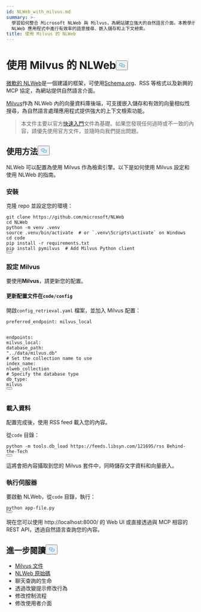 ```yaml
---
id: NLWeb_with_milvus.md
summary: >-
  學習如何整合 Microsoft NLWeb 與 Milvus，為網站建立強大的自然語言介面。本教學示範如何利用 Milvus 的向量資料庫功能，在
  NLWeb 應用程式中進行有效率的語意搜尋、嵌入儲存和上下文檢索。
title: 使用 Milvus 的 NLWeb
---
```

<h1 id="Using-NLWeb-with-Milvus" class="common-anchor-header">使用 Milvus 的 NLWeb<button data-href="#Using-NLWeb-with-Milvus" class="anchor-icon" translate="no">
      <svg translate="no"
        aria-hidden="true"
        focusable="false"
        height="20"
        version="1.1"
        viewBox="0 0 16 16"
        width="16"
      >
        <path
          fill="#0092E4"
          fill-rule="evenodd"
          d="M4 9h1v1H4c-1.5 0-3-1.69-3-3.5S2.55 3 4 3h4c1.45 0 3 1.69 3 3.5 0 1.41-.91 2.72-2 3.25V8.59c.58-.45 1-1.27 1-2.09C10 5.22 8.98 4 8 4H4c-.98 0-2 1.22-2 2.5S3 9 4 9zm9-3h-1v1h1c1 0 2 1.22 2 2.5S13.98 12 13 12H9c-.98 0-2-1.22-2-2.5 0-.83.42-1.64 1-2.09V6.25c-1.09.53-2 1.84-2 3.25C6 11.31 7.55 13 9 13h4c1.45 0 3-1.69 3-3.5S14.5 6 13 6z"
        ></path>
      </svg>
    </button></h1><p><a href="https://github.com/microsoft/NLWeb">微軟的 NLWeb</a>是一個建議的框架，可使用<a href="https://schema.org/">Schema.org</a>、RSS 等格式以及新興的 MCP 協定，為網站提供自然語言介面。</p>
<p><a href="https://milvus.io/">Milvus</a>作為 NLWeb 內的向量資料庫後端，可支援嵌入儲存和有效的向量相似性搜尋，為自然語言處理應用程式提供強大的上下文檢索功能。</p>
<blockquote>
<p>本文件主要以官方<a href="https://github.com/microsoft/NLWeb/blob/main/HelloWorld.md">快速入門</a>文件為基礎。如果您發現任何過時或不一致的內容，請優先使用官方文件，並隨時向我們提出問題。</p>
</blockquote>
<h2 id="Usage" class="common-anchor-header">使用方法<button data-href="#Usage" class="anchor-icon" translate="no">
      <svg translate="no"
        aria-hidden="true"
        focusable="false"
        height="20"
        version="1.1"
        viewBox="0 0 16 16"
        width="16"
      >
        <path
          fill="#0092E4"
          fill-rule="evenodd"
          d="M4 9h1v1H4c-1.5 0-3-1.69-3-3.5S2.55 3 4 3h4c1.45 0 3 1.69 3 3.5 0 1.41-.91 2.72-2 3.25V8.59c.58-.45 1-1.27 1-2.09C10 5.22 8.98 4 8 4H4c-.98 0-2 1.22-2 2.5S3 9 4 9zm9-3h-1v1h1c1 0 2 1.22 2 2.5S13.98 12 13 12H9c-.98 0-2-1.22-2-2.5 0-.83.42-1.64 1-2.09V6.25c-1.09.53-2 1.84-2 3.25C6 11.31 7.55 13 9 13h4c1.45 0 3-1.69 3-3.5S14.5 6 13 6z"
        ></path>
      </svg>
    </button></h2><p>NLWeb 可以配置為使用 Milvus 作為檢索引擎。以下是如何使用 Milvus 設定和使用 NLWeb 的指南。</p>
<h3 id="Installation" class="common-anchor-header">安裝</h3><p>克隆 repo 並設定您的環境：</p>
<pre><code translate="no" class="language-bash">git <span class="hljs-built_in">clone</span> https://github.com/microsoft/NLWeb
<span class="hljs-built_in">cd</span> NLWeb
python -m venv .venv
<span class="hljs-built_in">source</span> .venv/bin/activate  <span class="hljs-comment"># or `.venv\Scripts\activate` on Windows</span>
<span class="hljs-built_in">cd</span> code
pip install -r requirements.txt
pip install pymilvus  <span class="hljs-comment"># Add Milvus Python client</span>
<button class="copy-code-btn"></button></code></pre>
<h3 id="Configuring-Milvus" class="common-anchor-header">設定 Milvus</h3><p>要使用<strong>Milvus</strong>，請更新您的配置。</p>
<h4 id="Update-config-files-in-codeconfig" class="common-anchor-header">更新配置文件在<code translate="no">code/config</code></h4><p>開啟<code translate="no">config_retrieval.yaml</code> 檔案，並加入 Milvus 配置：</p>
<pre><code translate="no" class="language-yaml"><span class="hljs-attr">preferred_endpoint:</span> <span class="hljs-string">milvus_local</span>

<span class="hljs-attr">endpoints:</span>
  <span class="hljs-attr">milvus_local:</span>
    <span class="hljs-attr">database_path:</span> <span class="hljs-string">&quot;../data/milvus.db&quot;</span>
    <span class="hljs-comment"># Set the collection name to use</span>
    <span class="hljs-attr">index_name:</span> <span class="hljs-string">nlweb_collection</span>
    <span class="hljs-comment"># Specify the database type</span>
    <span class="hljs-attr">db_type:</span> <span class="hljs-string">milvus</span>
<button class="copy-code-btn"></button></code></pre>
<h3 id="Loading-Data" class="common-anchor-header">載入資料</h3><p>配置完成後，使用 RSS feed 載入您的內容。</p>
<p>從<code translate="no">code</code> 目錄：</p>
<pre><code translate="no" class="language-bash">python -m tools.db_load https://feeds.libsyn.com/121695/rss Behind-the-Tech
<button class="copy-code-btn"></button></code></pre>
<p>這將會把內容攝取到您的 Milvus 套件中，同時儲存文字資料和向量嵌入。</p>
<h3 id="Running-the-Server" class="common-anchor-header">執行伺服器</h3><p>要啟動 NLWeb，從<code translate="no">code</code> 目錄，執行：</p>
<pre><code translate="no" class="language-bash">python app-file.py
<button class="copy-code-btn"></button></code></pre>
<p>現在您可以使用 http://localhost:8000/ 的 Web UI 或直接透過與 MCP 相容的 REST API，透過自然語言查詢您的內容。</p>
<h2 id="Further-Reading" class="common-anchor-header">進一步閱讀<button data-href="#Further-Reading" class="anchor-icon" translate="no">
      <svg translate="no"
        aria-hidden="true"
        focusable="false"
        height="20"
        version="1.1"
        viewBox="0 0 16 16"
        width="16"
      >
        <path
          fill="#0092E4"
          fill-rule="evenodd"
          d="M4 9h1v1H4c-1.5 0-3-1.69-3-3.5S2.55 3 4 3h4c1.45 0 3 1.69 3 3.5 0 1.41-.91 2.72-2 3.25V8.59c.58-.45 1-1.27 1-2.09C10 5.22 8.98 4 8 4H4c-.98 0-2 1.22-2 2.5S3 9 4 9zm9-3h-1v1h1c1 0 2 1.22 2 2.5S13.98 12 13 12H9c-.98 0-2-1.22-2-2.5 0-.83.42-1.64 1-2.09V6.25c-1.09.53-2 1.84-2 3.25C6 11.31 7.55 13 9 13h4c1.45 0 3-1.69 3-3.5S14.5 6 13 6z"
        ></path>
      </svg>
    </button></h2><ul>
<li><a href="https://milvus.io/docs">Milvus 文件</a></li>
<li><a href="https://github.com/microsoft/NLWeb">NLWeb 原始碼</a></li>
<li>聊天查詢的生命</li>
<li>透過改變提示修改行為</li>
<li>修改控制流程</li>
<li>修改使用者介面</li>
</ul>
